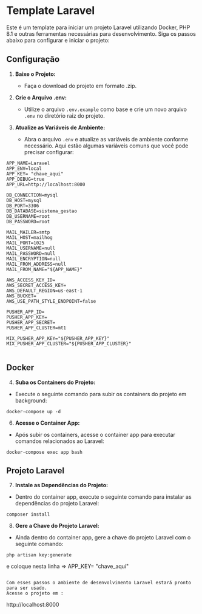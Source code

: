 # Template Laravel

Este é um template para iniciar um projeto Laravel utilizando Docker, PHP 8.1 e outras ferramentas necessárias para desenvolvimento. Siga os passos abaixo para configurar e iniciar o projeto:

## Configuração

1. **Baixe o Projeto:**
   - Faça o download do projeto em formato .zip.

2. **Crie o Arquivo .env:**
   - Utilize o arquivo `.env.example` como base e crie um novo arquivo `.env` no diretório raiz do projeto.

3. **Atualize as Variáveis de Ambiente:**
   - Abra o arquivo `.env` e atualize as variáveis de ambiente conforme necessário. Aqui estão algumas variáveis comuns que você pode precisar configurar:

```plaintext
APP_NAME=Laravel
APP_ENV=local
APP_KEY= "chave_aqui"
APP_DEBUG=true
APP_URL=http://localhost:8000

DB_CONNECTION=mysql
DB_HOST=mysql
DB_PORT=3306
DB_DATABASE=sistema_gestao
DB_USERNAME=root
DB_PASSWORD=root

MAIL_MAILER=smtp
MAIL_HOST=mailhog
MAIL_PORT=1025
MAIL_USERNAME=null
MAIL_PASSWORD=null
MAIL_ENCRYPTION=null
MAIL_FROM_ADDRESS=null
MAIL_FROM_NAME="${APP_NAME}"

AWS_ACCESS_KEY_ID=
AWS_SECRET_ACCESS_KEY=
AWS_DEFAULT_REGION=us-east-1
AWS_BUCKET=
AWS_USE_PATH_STYLE_ENDPOINT=false

PUSHER_APP_ID=
PUSHER_APP_KEY=
PUSHER_APP_SECRET=
PUSHER_APP_CLUSTER=mt1

MIX_PUSHER_APP_KEY="${PUSHER_APP_KEY}"
MIX_PUSHER_APP_CLUSTER="${PUSHER_APP_CLUSTER}" 


```
## Docker

4. **Suba os Containers do Projeto:**
* Execute o seguinte comando para subir os containers do projeto em background:
```
docker-compose up -d
```

6. **Acesse o Container App:**
* Após subir os containers, acesse o container app para executar comandos relacionados ao Laravel:
```
docker-compose exec app bash
```

## Projeto Laravel

7. **Instale as Dependências do Projeto:**
* Dentro do container app, execute o seguinte comando para instalar as dependências do projeto Laravel:
```
composer install
```
8. **Gere a Chave do Projeto Laravel:**
* Ainda dentro do container app, gere a chave do projeto Laravel com o seguinte comando:
```
php artisan key:generate
```
e coloque nesta linha => APP_KEY= "chave_aqui"
```

Com esses passos o ambiente de desenvolvimento Laravel estará pronto para ser usado. 
Acesse o projeto em :
```
http://localhost:8000 